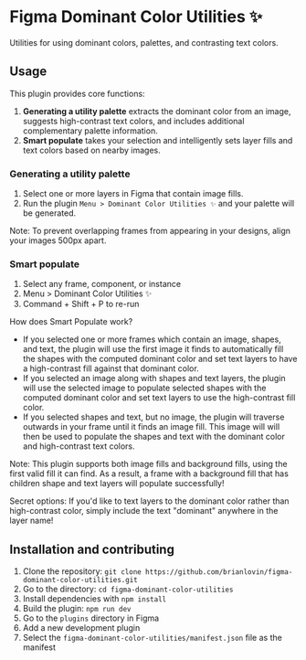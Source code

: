 # Figma Dominant Color Utilities ✨

Utilities for using dominant colors, palettes, and contrasting text colors.

## Usage

This plugin provides core functions:

1. **Generating a utility palette** extracts the dominant color from an image, suggests high-contrast text colors, and includes additional complementary palette information.
1. **Smart populate** takes your selection and intelligently sets layer fills and text colors based on nearby images.

### Generating a utility palette

1. Select one or more layers in Figma that contain image fills. 
1. Run the plugin `Menu > Dominant Color Utilities ✨` and your palette will be generated. 

Note: To prevent overlapping frames from appearing in your designs, align your images 500px apart.

### Smart populate

1. Select any frame, component, or instance
2. Menu > Dominant Color Utilities ✨
3. Command + Shift + P to re-run

How does Smart Populate work?
- If you selected one or more frames which contain an image, shapes, and text, the plugin will use the first image it finds to automatically fill the shapes with the computed dominant color and set text layers to have a high-contrast fill against that dominant color.
- If you selected an image along with shapes and text layers, the plugin will use the selected image to populate selected shapes with the computed dominant color and set text layers to use the high-contrast fill color.
- If you selected shapes and text, but no image, the plugin will traverse outwards in your frame until it finds an image fill. This image will will then be used to populate the shapes and text with the dominant color and high-contrast text colors.

Note: This plugin supports both image fills and background fills, using the first valid fill it can find. As a result, a frame with a background fill that has children shape and text layers will populate successfully!

Secret options: If you'd like to text layers to the dominant color rather than high-contrast color, simply include the text "dominant" anywhere in the layer name!
 
## Installation and contributing

1. Clone the repository: `git clone https://github.com/brianlovin/figma-dominant-color-utilities.git`
1. Go to the directory: `cd figma-dominant-color-utilities`
1. Install dependencies with `npm install`
1. Build the plugin: `npm run dev`
1. Go to the `plugins` directory in Figma
1. Add a new development plugin
1. Select the `figma-dominant-color-utilities/manifest.json` file as the manifest
